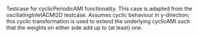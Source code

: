 Testcase for cyclicPeriodicAMI functionality. This case is adapted
from the oscillatingInletACMI2D testcase. Assumes cyclic behaviour
in y-direction; this cyclic transformation is used to extend the underlying
cyclicAMI such that the weights on either side add up to (at least) one.
